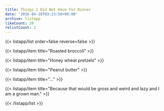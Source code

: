 ```yaml
---
title: Things I Did Not Have For Dinner
date: '2016-04-28T03:23:50+00:00'
archive: listapp
likeCount: 20
relistCount: 2
---
```


<!--more-->

{{< listapp/list order=false reverse=false >}}

   {{< listapp/item title="Roasted broccoli" >}}

   {{< listapp/item title="Honey wheat pretzels" >}}

   {{< listapp/item title="Peanut butter" >}}

   {{< listapp/item title="..." >}}

   {{< listapp/item title="Because that would be gross and weird and lazy and I am a grown man." >}}

{{< /listapp/list >}}
